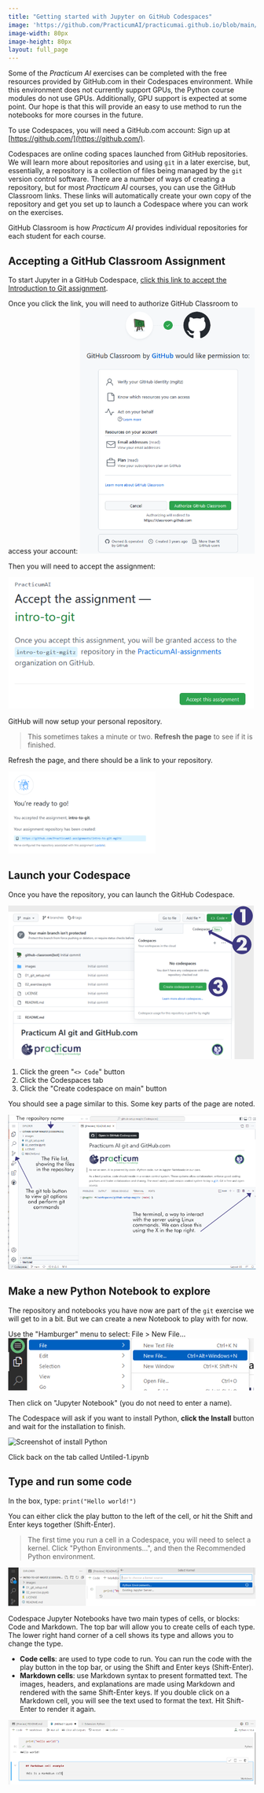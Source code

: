 ```yaml
---
title: "Getting started with Jupyter on GitHub Codespaces"
image: 'https://github.com/PracticumAI/practicumai.github.io/blob/main/images/icons/practicumai_git.png?raw=true'
image-width: 80px
image-height: 80px
layout: full_page
---
```


Some of the *Practicum AI* exercises can be completed with the free resources provided by GitHub.com in their Codespaces environment. While this environment does not currently support GPUs, the Python course modules do not use GPUs. Additionally, GPU support is expected at some point. Our hope is that this will provide an easy to use method to run the notebooks for more courses in the future.

To use Codespaces, you will need a GitHub.com account: Sign up at [https://github.com/](https://github.com/).

Codespaces are online coding spaces launched from GitHub repositories. We will learn more about repositories and using `git` in a later exercise, but, essentially, a repository is a collection of files being managed by the `git` version control software. There are a number of ways of creating a repository, but for most *Practicum AI* courses, you can use the GitHub Classroom links. These links will automatically create your own copy of the repository and get you set up to launch a Codespace where you can work on the exercises.

GitHub Classroom is how *Practicum AI* provides individual repositories for each student for each course.

## Accepting a GitHub Classroom Assignment

To start Jupyter in a GitHub Codespace, [click this link to accept the Introduction to Git assignment](https://classroom.github.com/a/l2VposaG).

Once you click the link, you will need to authorize GitHub Classroom to access your account:
![Screenshot of the authorization question when accepting an assignment for the first time](/images/github_authorize.png)

Then you will need to accept the assignment:

![Screenshot of the accept assignment page in GitHub Classroom](/images/github_accept_assignment.png)

GitHub will now setup your personal repository.

> This sometimes takes a minute or two. **Refresh the page** to see if it is finished.

Refresh the page, and there should be a link to your repository.

![Screenshot of the ready to go page showing the link to your repository](/images/github_ready.png)

## Launch your Codespace

Once you have the repository, you can launch the GitHub Codespace.

![Screenshot of the steps to launch a Codespace](/images/github_codespaces_launch.png)

1. Click the green "`<> Code`" button
1. Click the Codespaces tab
1. Click the "Create codespace on main" button

You should see a page similar to this. Some key parts of the page are noted.

![Screenshot of the GitHub Codespace page](/images/Codespaces_overview.png)

## Make a new Python Notebook to explore

The repository and notebooks you have now are part of the `git` exercise we will get to in a bit. But we can create a new Notebook to play with for now.

Use the "Hamburger" menu to select: File > New File...
![Screenshot of New File](/images/codespace_hamburger.png)

Then click on "Jupyter Notebook" (you do not need to enter a name).

The Codespace will ask if you want to install Python, **click the Install** button and wait for the installation to finish.

![Screenshot of install Python](/images/codespace_install_python.png)

Click back on the tab called Untiled-1.ipynb

## Type and run some code

In the box, type: `print("Hello world!")`

You can either click the play button to the left of the cell, or hit the Shift and Enter keys together (Shift-Enter).

> The first time you run a cell in a Codespace, you will need to select a kernel. Click "Python Environments...", and then the Recommended Python environment.

![Screenshot of selecting an environment in a Codespace](/images/codespace_kernel.png)

Codespace Jupyter Notebooks have two main types of cells, or blocks: Code and Markdown. The top bar will allow you to create cells of each type. The lower right hand corner of a cell shows its type and allows you to change the type.

- **Code cells**: are used to type code to run. You can run the code with the play button in the top bar, or using the Shift and Enter keys (Shift-Enter).
- **Markdown cells**: use Markdown syntax to present formatted text. The images, headers, and explanations are made using Markdown and rendered with the same Shift-Enter keys. If you double click on a Markdown cell, you will see the text used to format the text. Hit Shift-Enter to render it again.

![Screenshot of different cell types in Codespaces](/images/codespace_cell_type.png)